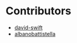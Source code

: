# Contributors

- [david-swift](https://github.com/david-swift)
- [albanobattistella](https://github.com/albanobattistella)
